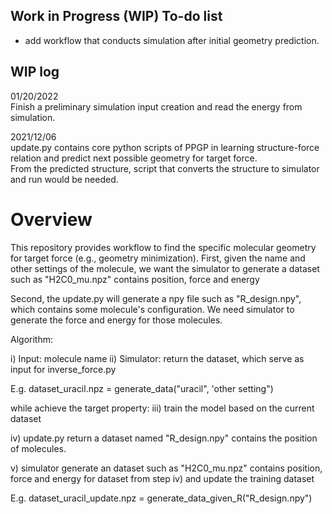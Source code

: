 ## Work in Progress (WIP) To-do list
* add workflow that conducts simulation after initial geometry prediction.

## WIP log <br>
01/20/2022 <br>
Finish a preliminary simulation input creation and read the energy from simulation.


2021/12/06<br>
update.py contains core python scripts of PPGP in learning structure-force relation and predict next possible geometry for target force.<br>
From the predicted structure, script that converts the structure to simulator and run would be needed.




# Overview
This repository provides workflow to find the specific molecular geometry for target force (e.g., geometry minimization). First, given the name and other settings of the molecule, we want the simulator to generate a dataset such as "H2C0_mu.npz" contains position, force and energy

Second, the update.py will generate a npy file such as "R_design.npy", which contains some molecule's configuration. We need simulator to generate the force and energy for those molecules.


Algorithm:

i) Input: molecule name
ii) Simulator: return the dataset, which serve as input for inverse_force.py

E.g. dataset_uracil.npz = generate_data("uracil", 'other setting")


while achieve the target property:
  iii) train the model based on the current dataset
  
  iv) update.py return a dataset named "R_design.npy" contains the position of molecules.
  
  v) simulator generate an dataset such as "H2C0_mu.npz" contains position, force and energy for dataset from step iv) and update the training dataset

E.g. dataset_uracil_update.npz = generate_data_given_R("R_design.npy")
